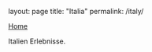 layout: page
title: "Italia"
permalink: /italy/

[Home](https://stu230485.github.io/pages/)

Italien Erlebnisse.
